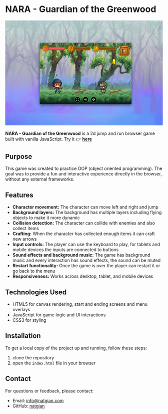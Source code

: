 # NARA - Guardian of the Greenwood

![Screenshot Nara Game](img/misc/nara-game.png)

**NARA - Guardian of the Greenwood** is a 2d jump and run browser game built with vanilla JavaScript. Try it 👉 [**here**](https://nara-game.natgian.com)

## Purpose

This game was created to practice OOP (object oriented programming). The goal was to provide a fun and interactive experience directly in the browser, without any external frameworks.

## Features

- **Character movement:** The character can move left and right and jump
- **Background layers:** The background has multiple layers including flying objects to make it more dynamic
- **Collision detection:** The character can collide with enemies and also collect items
- **Crafting:** When the character has collected enough items it can craft new arrows
- **Input controls:** The player can use the keyboard to play, for tablets and mobile devices the inputs are connected to buttons
- **Sound effects and background music:** The game has background music and every interaction has sound effects, the sound can be muted
- **Restart functionality:** Once the game is over the player can restart it or go back to the menu
- **Responsiveness:** Works across desktop, tablet, and mobile devices

## Technologies Used

- HTML5 for canvas rendering, start and ending screens and menu overlays
- JavaScript for game logic and UI interactions
- CSS3 for styling

## Installation

To get a local copy of the project up and running, follow these steps:

1. clone the repository
2. open the `index.html` file in your browser

## Contact

For questions or feedback, please contact:

- Email: <info@natgian.com>
- GitHub: [natgian](https://github.com/natgian)
